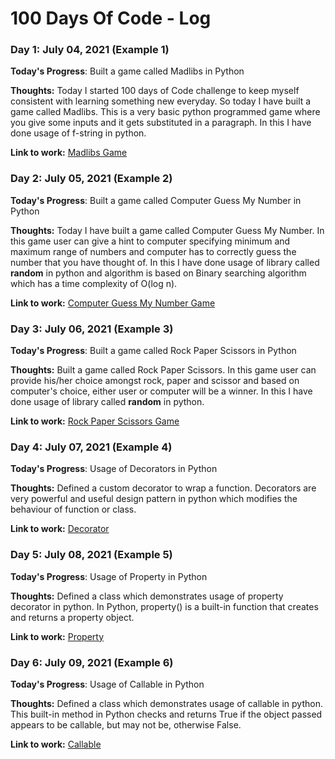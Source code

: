 # 100 Days Of Code - Log

### Day 1: July 04, 2021 (Example 1)

**Today's Progress**: Built a game called Madlibs in Python

**Thoughts:** Today I started 100 days of Code challenge to keep myself consistent with learning something new everyday. So today I have built a game called Madlibs. This is a very basic python programmed game where you give some inputs and it gets substituted in a paragraph. In this I have done usage of f-string in python.

**Link to work:** [Madlibs Game](https://github.com/snehapatil1/madlibs-game)

### Day 2: July 05, 2021 (Example 2)

**Today's Progress**: Built a game called Computer Guess My Number in Python

**Thoughts:** Today I have built a game called Computer Guess My Number. In this game user can give a hint to computer specifying minimum and maximum range of numbers and computer has to correctly guess the number that you have thought of. In this I have done usage of library called **random** in python and algorithm is based on Binary searching algorithm which has a time complexity of O(log n).

**Link to work:** [Computer Guess My Number Game](https://github.com/snehapatil1/computer-guess-my-number)

### Day 3: July 06, 2021 (Example 3)

**Today's Progress**: Built a game called Rock Paper Scissors in Python

**Thoughts:** Built a game called Rock Paper Scissors. In this game user can provide his/her choice amongst rock, paper and scissor and based on computer's choice, either user or computer will be a winner. In this I have done usage of library called **random** in python.

**Link to work:** [Rock Paper Scissors Game](https://github.com/snehapatil1/rock-paper-scissors-game)

### Day 4: July 07, 2021 (Example 4)

**Today's Progress**: Usage of Decorators in Python

**Thoughts:** Defined a custom decorator to wrap a function. Decorators are very powerful and useful design pattern in python which modifies the behaviour of function or class.

**Link to work:** [Decorator](https://github.com/snehapatil1/python-snippets/blob/master/decorator.py)

### Day 5: July 08, 2021 (Example 5)

**Today's Progress**: Usage of Property in Python

**Thoughts:** Defined a class which demonstrates usage of property decorator in python. In Python, property() is a built-in function that creates and returns a property object.

**Link to work:** [Property](https://github.com/snehapatil1/python-snippets/blob/master/property.py)

### Day 6: July 09, 2021 (Example 6)

**Today's Progress**: Usage of Callable in Python

**Thoughts:** Defined a class which demonstrates usage of callable in python. This built-in method in Python checks and returns True if the object passed appears to be callable, but may not be, otherwise False.

**Link to work:** [Callable](https://github.com/snehapatil1/python-snippets/blob/master/callable.py)
